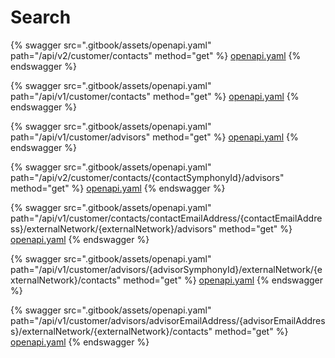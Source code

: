 # Search

{% swagger src=".gitbook/assets/openapi.yaml" path="/api/v2/customer/contacts" method="get" %}
[openapi.yaml](.gitbook/assets/openapi.yaml)
{% endswagger %}

{% swagger src=".gitbook/assets/openapi.yaml" path="/api/v1/customer/contacts" method="get" %}
[openapi.yaml](.gitbook/assets/openapi.yaml)
{% endswagger %}

{% swagger src=".gitbook/assets/openapi.yaml" path="/api/v1/customer/advisors" method="get" %}
[openapi.yaml](.gitbook/assets/openapi.yaml)
{% endswagger %}

{% swagger src=".gitbook/assets/openapi.yaml" path="/api/v2/customer/contacts/{contactSymphonyId}/advisors" method="get" %}
[openapi.yaml](.gitbook/assets/openapi.yaml)
{% endswagger %}

{% swagger src=".gitbook/assets/openapi.yaml" path="/api/v1/customer/contacts/contactEmailAddress/{contactEmailAddress}/externalNetwork/{externalNetwork}/advisors" method="get" %}
[openapi.yaml](.gitbook/assets/openapi.yaml)
{% endswagger %}

{% swagger src=".gitbook/assets/openapi.yaml" path="/api/v1/customer/advisors/{advisorSymphonyId}/externalNetwork/{externalNetwork}/contacts" method="get" %}
[openapi.yaml](.gitbook/assets/openapi.yaml)
{% endswagger %}

{% swagger src=".gitbook/assets/openapi.yaml" path="/api/v1/customer/advisors/advisorEmailAddress/{advisorEmailAddress}/externalNetwork/{externalNetwork}/contacts" method="get" %}
[openapi.yaml](.gitbook/assets/openapi.yaml)
{% endswagger %}
